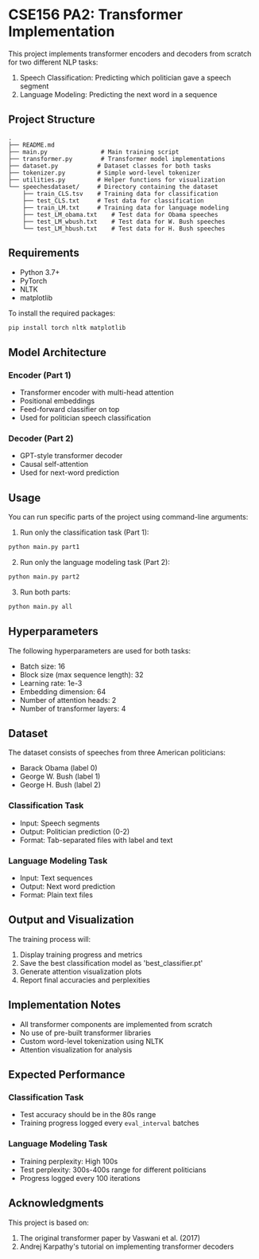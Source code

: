 # CSE156 PA2: Transformer Implementation

This project implements transformer encoders and decoders from scratch for two different NLP tasks:
1. Speech Classification: Predicting which politician gave a speech segment
2. Language Modeling: Predicting the next word in a sequence

## Project Structure

```
.
├── README.md
├── main.py               # Main training script
├── transformer.py        # Transformer model implementations
├── dataset.py           # Dataset classes for both tasks
├── tokenizer.py         # Simple word-level tokenizer
├── utilities.py         # Helper functions for visualization
└── speechesdataset/     # Directory containing the dataset
    ├── train_CLS.tsv    # Training data for classification
    ├── test_CLS.txt     # Test data for classification
    ├── train_LM.txt     # Training data for language modeling
    ├── test_LM_obama.txt    # Test data for Obama speeches
    ├── test_LM_wbush.txt    # Test data for W. Bush speeches
    └── test_LM_hbush.txt    # Test data for H. Bush speeches
```

## Requirements

- Python 3.7+
- PyTorch
- NLTK
- matplotlib

To install the required packages:
```bash
pip install torch nltk matplotlib
```

## Model Architecture

### Encoder (Part 1)
- Transformer encoder with multi-head attention
- Positional embeddings
- Feed-forward classifier on top
- Used for politician speech classification

### Decoder (Part 2)
- GPT-style transformer decoder
- Causal self-attention
- Used for next-word prediction

## Usage

You can run specific parts of the project using command-line arguments:

1. Run only the classification task (Part 1):
```bash
python main.py part1
```

2. Run only the language modeling task (Part 2):
```bash
python main.py part2
```

3. Run both parts:
```bash
python main.py all
```

## Hyperparameters

The following hyperparameters are used for both tasks:
- Batch size: 16
- Block size (max sequence length): 32
- Learning rate: 1e-3
- Embedding dimension: 64
- Number of attention heads: 2
- Number of transformer layers: 4

## Dataset

The dataset consists of speeches from three American politicians:
- Barack Obama (label 0)
- George W. Bush (label 1)
- George H. Bush (label 2)

### Classification Task
- Input: Speech segments
- Output: Politician prediction (0-2)
- Format: Tab-separated files with label and text

### Language Modeling Task
- Input: Text sequences
- Output: Next word prediction
- Format: Plain text files

## Output and Visualization

The training process will:
1. Display training progress and metrics
2. Save the best classification model as 'best_classifier.pt'
3. Generate attention visualization plots
4. Report final accuracies and perplexities

## Implementation Notes

- All transformer components are implemented from scratch
- No use of pre-built transformer libraries
- Custom word-level tokenization using NLTK
- Attention visualization for analysis

## Expected Performance

### Classification Task
- Test accuracy should be in the 80s range
- Training progress logged every `eval_interval` batches

### Language Modeling Task
- Training perplexity: High 100s
- Test perplexity: 300s-400s range for different politicians
- Progress logged every 100 iterations

## Acknowledgments

This project is based on:
1. The original transformer paper by Vaswani et al. (2017)
2. Andrej Karpathy's tutorial on implementing transformer decoders
